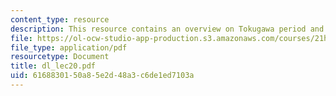 ```yaml
---
content_type: resource
description: This resource contains an overview on Tokugawa period and woman's career.
file: https://ol-ocw-studio-app-production.s3.amazonaws.com/courses/21h-522-japan-in-the-age-of-the-samurai-history-and-film-fall-2006/6168830150a85e2d48a3c6de1ed7103a_dl_lec20.pdf
file_type: application/pdf
resourcetype: Document
title: dl_lec20.pdf
uid: 61688301-50a8-5e2d-48a3-c6de1ed7103a
---
```

